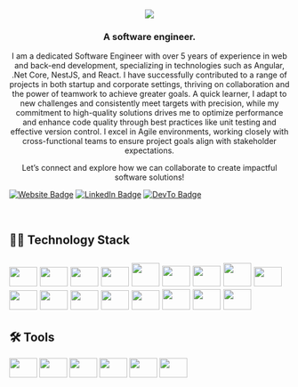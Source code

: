 <h1 align="center">
    <img src="https://readme-typing-svg.herokuapp.com/?lines=Hi+there!+👋🏽;I'm+Vhisyhnu!;Nice+to+meet+you!+🙂&center=true&size=30&color=29d2a">
</h1>
<h3 align="center">A software engineer.</h3>

<p align="center">I am a dedicated Software Engineer with over 5 years of experience in web and back-end development, specializing in technologies such as Angular, .Net Core, NestJS, and React. I have successfully contributed to a range of projects in both startup and corporate settings, thriving on collaboration and the power of teamwork to achieve greater goals. A quick learner, I adapt to new challenges and consistently meet targets with precision, while my commitment to high-quality solutions drives me to optimize performance and enhance code quality through best practices like unit testing and effective version control. I excel in Agile environments, working closely with cross-functional teams to ensure project goals align with stakeholder expectations. </p>

<p align="center">Let’s connect and explore how we can collaborate to create impactful software solutions!</p>
<p><a href="https://vhisyhnu.github.io/vhisyhnuvimilan.github.io/"><img src="https://img.shields.io/badge/-vhisyhnu.me-4E69C8?style=flat-square&amp;labelColor=4E69C8&amp;logo=Firefox&amp;link=https://stanleylim.me" alt="Website Badge"></a> <a href="https://www.linkedin.com/in/vhisyhnu-vimilan-763295182/"><img src="https://img.shields.io/badge/-@vhisyhnu-0077B5?style=flat-square&amp;labelColor=0077B5&amp;logo=LinkedIn&amp;link=https://www.linkedin.com/in/vhisyhnu-vimilan-763295182/" alt="LinkedIn Badge"></a> <a href="https://dev.to/vhisyhnu"><img src="https://img.shields.io/badge/-@vhisyhnu-0A0A0A?style=flat-square&amp;labelColor=0A0A0A&amp;logo=dev.to&amp;link=https://dev.to/vhisyhnu" alt="DevTo Badge"></a></p>
</br>
 
 <h2>👨‍💻 Technology Stack<h2>
 <p align="left">
 <img height="35" width="50" src="https://cdn.jsdelivr.net/gh/devicons/devicon/icons/html5/html5-plain-wordmark.svg" />
 <img height="35" width="50" src="https://cdn.jsdelivr.net/gh/devicons/devicon/icons/css3/css3-plain-wordmark.svg" />
 <img height="35" width="50" src="https://cdn.jsdelivr.net/gh/devicons/devicon/icons/sass/sass-original.svg" />
 <img height="35" width="50" src="https://cdn.jsdelivr.net/gh/devicons/devicon/icons/git/git-original.svg" />
 <img height="42" width="50" src="https://cdn.jsdelivr.net/gh/devicons/devicon/icons/angular/angular-original.svg" />
 <img height="37" width="50" src="https://cdn.jsdelivr.net/gh/devicons/devicon/icons/react/react-original.svg" />
 <img height="37" width="50" src="https://cdn.jsdelivr.net/gh/devicons/devicon/icons/nextjs/nextjs-original.svg" />
 <img height="42" width="50" src="https://cdn.jsdelivr.net/gh/devicons/devicon/icons/bootstrap/bootstrap-original.svg" />
 <img height="35" width="50" src="https://cdn.jsdelivr.net/gh/devicons/devicon/icons/materialui/materialui-original.svg" />
 <img height="35" width="50" src="https://cdn.jsdelivr.net/gh/devicons/devicon/icons/javascript/javascript-plain.svg" />
 <img height="35" width="50" src="https://cdn.jsdelivr.net/gh/devicons/devicon/icons/typescript/typescript-plain.svg" />
 <img height="35" width="50" src="https://cdn.jsdelivr.net/gh/devicons/devicon/icons/dotnetcore/dotnetcore-original.svg" />
 <img height="35" width="50" src="https://cdn.jsdelivr.net/gh/devicons/devicon/icons/nestjs/nestjs-original.svg" />
 <img height="35" width="50" src="https://cdn.jsdelivr.net/gh/devicons/devicon/icons/nodejs/nodejs-original.svg" />
 <img height="37" width="50" src="https://cdn.jsdelivr.net/gh/devicons/devicon/icons/microsoftsqlserver/microsoftsqlserver-original.svg" />
 <img height="37" width="50" src="https://cdn.jsdelivr.net/gh/devicons/devicon/icons/postgresql/postgresql-plain-wordmark.svg" />
 <img height="37" width="50" src="https://cdn.jsdelivr.net/gh/devicons/devicon/icons/mysql/mysql-original.svg" />
 </p>

 <h2>🛠 Tools</h2>
 <p align="left">
 <img height="35" width="50" src="https://cdn.jsdelivr.net/gh/devicons/devicon/icons/github/github-original.svg" />
 <img height="35" width="50" src="https://cdn.jsdelivr.net/gh/devicons/devicon/icons/visualstudio/visualstudio-original.svg" />
 <img height="35" width="50" src="https://cdn.jsdelivr.net/gh/devicons/devicon/icons/vscode/vscode-original.svg" />
 <img height="35" width="50" src="https://cdn.jsdelivr.net/gh/devicons/devicon/icons/postman/postman-original.svg" />
 <img height="35" width="50" src="https://cdn.jsdelivr.net/gh/devicons/devicon/icons/azuredevops/azuredevops-original.svg" />
 <img height="35" width="50" src="https://cdn.jsdelivr.net/gh/devicons/devicon/icons/bitbucket/bitbucket-original.svg" />
 </p>

<!--
- 🔭 I’m currently working on ...
- 🌱 I’m currently learning ...
- 👯 I’m looking to collaborate on ...
- 🤔 I’m looking for help with ...
- 💬 Ask me about ...
- 📫 How to reach me: ...
- 😄 Pronouns: ...
- ⚡ Fun fact: ...
-->
